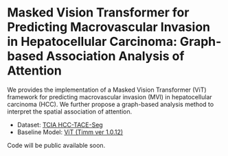 # Masked Vision Transformer for Predicting Macrovascular Invasion in Hepatocellular Carcinoma: Graph-based Association Analysis of Attention

We provides the implementation of a Masked Vision Transformer (ViT) framework for predicting macrovascular invasion (MVI) in hepatocellular carcinoma (HCC). We further propose a graph-based analysis method to interpret the spatial association of attention.

- Dataset: [TCIA HCC-TACE-Seg](https://wiki.cancerimagingarchive.net/display/Public/HCC-TACE-Seg](https://www.cancerimagingarchive.net/collection/hcc-tace-seg/))
- Baseline Model: [ViT (Timm ver 1.0.12)](https://github.com/huggingface/pytorch-image-models/blob/main/timm/models/vision_transformer.py)

Code will be public available soon.

